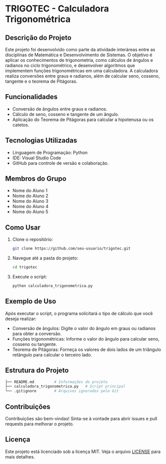 # TRIGOTEC - Calculadora Trigonométrica

## Descrição do Projeto
Este projeto foi desenvolvido como parte da atividade interáreas entre as disciplinas de Matemática e Desenvolvimento de Sistemas. O objetivo é aplicar os conhecimentos de trigonometria, como cálculos de ângulos e radianos no ciclo trigonométrico, e desenvolver algoritmos que implementem funções trigonométricas em uma calculadora. A calculadora realiza conversões entre graus e radianos, além de calcular seno, cosseno, tangente e o teorema de Pitágoras.

## Funcionalidades
- Conversão de ângulos entre graus e radianos.
- Cálculo de seno, cosseno e tangente de um ângulo.
- Aplicação do Teorema de Pitágoras para calcular a hipotenusa ou os catetos.

## Tecnologias Utilizadas
- Linguagem de Programação: Python
- IDE: Visual Studio Code
- GitHub para controle de versão e colaboração.

## Membros do Grupo
- Nome do Aluno 1
- Nome do Aluno 2
- Nome do Aluno 3
- Nome do Aluno 4
- Nome do Aluno 5

## Como Usar
1. Clone o repositório:
   ```bash
   git clone https://github.com/seu-usuario/trigotec.git
2. Navegue até a pasta do projeto:
   ```bash
   cd trigotec
3. Execute o script:
   ```bash
   python calculadora_trigonometrica.py

## Exemplo de Uso
Após executar o script, o programa solicitará o tipo de cálculo que você deseja realizar:
* Conversão de ângulos: Digite o valor do ângulo em graus ou radianos para obter a conversão.
* Funções trigonométricas: Informe o valor do ângulo para calcular seno, cosseno ou tangente.
* Teorema de Pitágoras: Forneça os valores de dois lados de um triângulo retângulo para calcular o terceiro lado.

## Estrutura do Projeto
   ```bash
   ├── README.md         # Informações do projeto
   ├── calculadora_trigonometrica.py   # Script principal
   └── .gitignore        # Arquivos ignorados pelo Git
   ```
  
## Contribuições
Contribuições são bem-vindas! Sinta-se à vontade para abrir issues e pull requests para melhorar o projeto.

## Licença
Este projeto está licenciado sob a licença MIT. Veja o arquivo [LICENSE](LICENSE) para mais detalhes.
